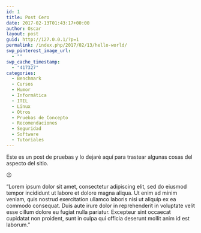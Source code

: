 ```yaml
---
id: 1
title: Post Cero
date: 2017-02-13T01:43:17+00:00
author: Oscar
layout: post
guid: http://127.0.0.1/?p=1
permalink: /index.php/2017/02/13/hello-world/
swp_pinterest_image_url:
  - ""
swp_cache_timestamp:
  - "417327"
categories:
  - Benchmark
  - Cursos
  - Humor
  - Informática
  - ITIL
  - Linux
  - Otros
  - Pruebas de Concepto
  - Recomendaciones
  - Seguridad
  - Software
  - Tutoriales
---
```

Este es un post de pruebas y lo dejaré aquí para trastear algunas cosas del aspecto del sitio.

😉

&#8220;Lorem ipsum dolor sit amet, consectetur adipiscing elit, sed do eiusmod tempor incididunt ut labore et dolore magna aliqua. Ut enim ad minim veniam, quis nostrud exercitation ullamco laboris nisi ut aliquip ex ea commodo consequat. Duis aute irure dolor in reprehenderit in voluptate velit esse cillum dolore eu fugiat nulla pariatur. Excepteur sint occaecat cupidatat non proident, sunt in culpa qui officia deserunt mollit anim id est laborum.&#8221;